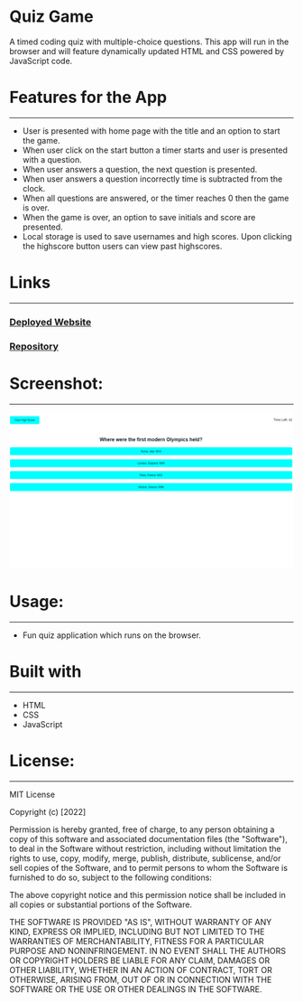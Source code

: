 
# Quiz Game
A timed coding quiz with multiple-choice questions. This app will run in the browser and will feature dynamically updated HTML and CSS powered by JavaScript code.

# Features for the App 
-----------------------------------------------------------------------  
-	User is presented with home page with the title and an option to start the game. 
-	When user click on the start button a timer starts and user is presented with a question.
-	When user answers a question, the next question is presented.
-	When user answers a question incorrectly time is subtracted from the clock.
-	When all questions are answered, or the timer reaches 0 then the game is over.
-	When the game is over, an option to save initials and score are presented.
-	Local storage is used to save usernames and high scores. Upon clicking the highscore button users can view past highscores.

# Links
-----------------------------------------------------------------------
### [ Deployed Website]()
### [Repository](https://github.com/Micky-Ad/Quiz_Game)


# Screenshot:
----------------------------------------------------------------------

 ![alt text](assets/Images/Screenshot-1.PNG)

# Usage:
----------------------------------------------------------------------
-	Fun quiz application which runs on the browser.

# Built with
-----------------------------------------------------------------------
- HTML  
- CSS 
- JavaScript

# License:
-----------------------------------------------------------------------
MIT License

  Copyright (c) [2022]

Permission is hereby granted, free of charge, to any person obtaining a copy of this software and associated documentation files (the "Software"), to deal in the Software without restriction, including without limitation the rights to use, copy, modify, merge, publish, distribute, sublicense, and/or sell copies of the Software, and to permit persons to whom the Software is furnished to do so, subject to the following conditions:

The above copyright notice and this permission notice shall be included in all copies or substantial portions of the Software.

THE SOFTWARE IS PROVIDED "AS IS", WITHOUT WARRANTY OF ANY KIND, EXPRESS OR IMPLIED, INCLUDING BUT NOT LIMITED TO THE WARRANTIES OF MERCHANTABILITY, FITNESS FOR A PARTICULAR PURPOSE AND NONINFRINGEMENT. IN NO EVENT SHALL THE AUTHORS OR COPYRIGHT HOLDERS BE LIABLE FOR ANY CLAIM, DAMAGES OR OTHER LIABILITY, WHETHER IN AN ACTION OF CONTRACT, TORT OR OTHERWISE, ARISING FROM, OUT OF OR IN CONNECTION WITH THE SOFTWARE OR THE USE OR OTHER DEALINGS IN THE SOFTWARE.

